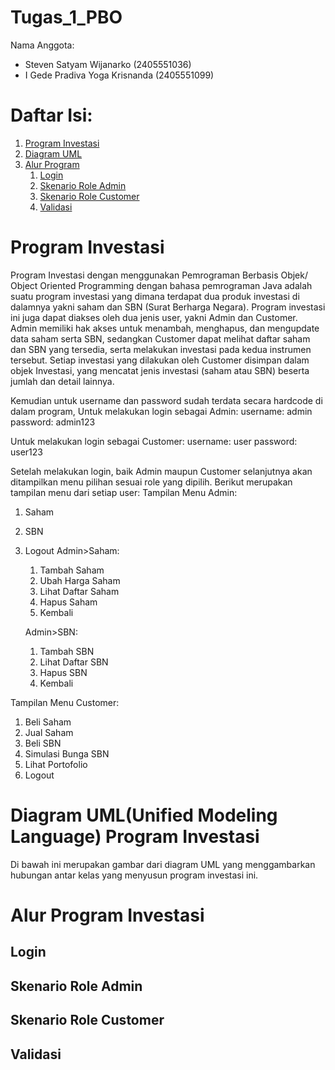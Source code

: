 # Tugas_1_PBO
Nama Anggota:
- Steven Satyam Wijanarko (2405551036)
- I Gede Pradiva Yoga Krisnanda (2405551099)

# Daftar Isi:
1. [Program Investasi](#Program-Investasi)
2. [Diagram UML](#Diagram-UML(Unified-Modeling-Language)-Program-Investasi)
3. [Alur Program](#Alur-Program-Investasi)
   1. [Login](#login)
   2. [Skenario Role Admin](#Skenario-Role-Admin)
   3. [Skenario Role Customer](#Skenario-Role-Customer)
   4. [Validasi](#Validasi)

# Program Investasi
  Program Investasi dengan menggunakan Pemrograman Berbasis Objek/ Object Oriented Programming dengan bahasa pemrograman Java adalah suatu program investasi yang dimana terdapat dua produk investasi di dalamnya yakni saham dan SBN (Surat Berharga Negara). Program investasi ini juga dapat diakses oleh dua jenis user, yakni Admin dan Customer. 
  Admin memiliki hak akses untuk menambah, menghapus, dan mengupdate data saham serta SBN, sedangkan Customer dapat melihat daftar saham dan SBN yang tersedia, serta melakukan investasi pada kedua instrumen tersebut. Setiap investasi yang dilakukan oleh Customer disimpan dalam objek Investasi, yang mencatat jenis investasi (saham atau SBN) beserta jumlah dan detail lainnya. 
  
  Kemudian untuk username dan password sudah terdata secara hardcode di dalam program,
  Untuk melakukan login sebagai Admin:
  username: admin
  password: admin123

  Untuk melakukan login sebagai Customer:
  username: user
  password: user123
  
  Setelah melakukan login, baik Admin maupun Customer selanjutnya akan ditampilkan menu pilihan sesuai role yang dipilih. Berikut merupakan tampilan menu dari setiap user:
  Tampilan Menu Admin:
  1. Saham
  2. SBN
  3. Logout
     Admin>Saham:
     1. Tambah Saham
     2. Ubah Harga Saham
     3. Lihat Daftar Saham
     4. Hapus Saham
     5. Kembali

     Admin>SBN:
     1. Tambah SBN
     2. Lihat Daftar SBN
     3. Hapus SBN
     4. Kembali

  Tampilan Menu Customer:
  1. Beli Saham
  2. Jual Saham
  3. Beli SBN
  4. Simulasi Bunga SBN
  5. Lihat Portofolio
  6. Logout

# Diagram UML(Unified Modeling Language) Program Investasi
  Di bawah ini merupakan gambar dari diagram UML yang menggambarkan hubungan antar kelas yang menyusun program investasi ini.
  

# Alur Program Investasi

## Login

## Skenario Role Admin


## Skenario Role Customer


## Validasi
   
